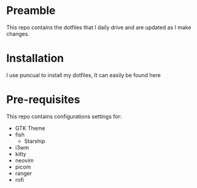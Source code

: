 # Preamble

This repo contains the dotfiles that I daily drive and are updated as I make changes.

# Installation

I use puncual to install my dotfiles, It can easily be found here

# Pre-requisites

This repo contains configurations settings for:

- GTK Theme
- fish
  - Starship
- i3wm
- kitty
- neovim
- picom
- ranger
- rofi
